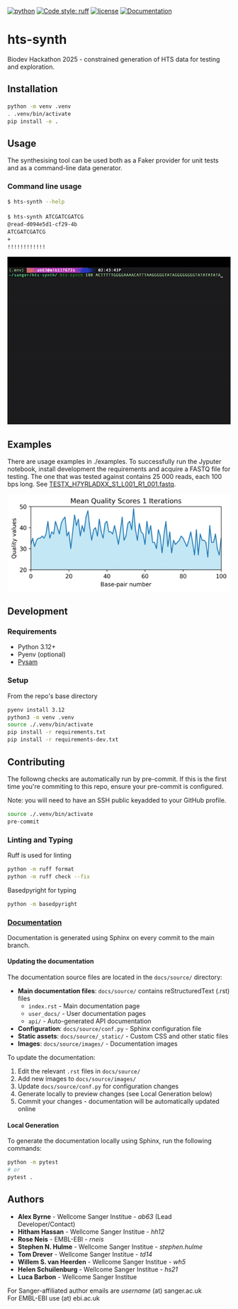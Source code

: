 [![python](https://img.shields.io/badge/Python-3.12-blue?style=for-the-badge&logo=python&logoColor=FFD43B)](https://docs.python.org/3.12/)
[![Code style: ruff](https://img.shields.io/badge/code%20style-ruff-D7FF64?style=for-the-badge&logo=ruff)](https://docs.astral.sh/ruff/)
[![license](https://img.shields.io/badge/License-MIT-a51931?style=for-the-badge)](LICENSE.txt)
[![Documentation](https://img.shields.io/badge/Documentation-Online-blue?style=for-the-badge&logo=readthedocs)](https://blex-max.github.io/hts-synth/)

# hts-synth

Biodev Hackathon 2025 - constrained generation of HTS data for testing and exploration.

## Installation

```sh
python -m venv .venv
. .venv/bin/activate
pip install -e .
```

## Usage

The synthesising tool can be used both as a Faker provider for unit tests and as a command-line data generator.

### Command line usage

```sh
$ hts-synth --help

$ hts-synth ATCGATCGATCG
@read-d094e5d1-cf29-4b
ATCGATCGATCG
+
!!!!!!!!!!!!
```

![Example command line usage](docs/source/images/hts-synth-fastq-gen2.gif)

## Examples

There are usage examples in ./examples. To successfully run the Jyputer notebook, install development the requirements and acquire a FASTQ file for testing. The one that was tested against contains 25 000 reads, each 100 bps long. See [TESTX_H7YRLADXX_S1_L001_R1_001.fastq](https://github.com/hartwigmedical/testdata/tree/master/100k_reads_hiseq/TESTX).

![Mean Quality Scores](docs/source/images/mean-quality-scores.gif)

## Development

### Requirements

- Python 3.12+
- Pyenv (optional)
- [Pysam](https://github.com/pysam-developers/pysam)

### Setup

From the repo's base directory

```sh
pyenv install 3.12
python3 -m venv .venv
source ./.venv/bin/activate
pip install -r requirements.txt
pip install -r requirements-dev.txt
```

## Contributing

The followng checks are automatically run by pre-commit.
If this is the first time you're commiting to this repo, ensure your pre-commit is configured.

Note: you will need to have an SSH public keyadded to your GitHub profile.

```bash
source ./.venv/bin/activate
pre-commit
```

### Linting and Typing

Ruff is used for linting

```sh
python -m ruff format
python -m ruff check --fix
```

Basedpyright for typing

```sh
python -m basedpyright
```

### [Documentation](https://blex-max.github.io/hts-synth/)
Documentation is generated using Sphinx on every commit to the main branch.

#### Updating the documentation

The documentation source files are located in the `docs/source/` directory:

- **Main documentation files**: `docs/source/` contains reStructuredText (.rst) files
  - `index.rst` - Main documentation page
  - `user_docs/` - User documentation pages
  - `api/` - Auto-generated API documentation
- **Configuration**: `docs/source/conf.py` - Sphinx configuration file
- **Static assets**: `docs/source/_static/` - Custom CSS and other static files
- **Images**: `docs/source/images/` - Documentation images

To update the documentation:
1. Edit the relevant `.rst` files in `docs/source/`
2. Add new images to `docs/source/images/`
3. Update `docs/source/conf.py` for configuration changes
4. Generate locally to preview changes (see Local Generation below)
5. Commit your changes - documentation will be automatically updated online

#### Local Generation
To generate the documentation locally using Sphinx, run the following commands:

```sh
python -m pytest
# or
pytest .
```
  
## Authors

- **Alex Byrne** - Wellcome Sanger Institue - *ab63*  (Lead Developer/Contact)
- **Hitham Hassan** - Wellcome Sanger Institue - *hh12*
- **Rose Neis** - EMBL-EBI - *rneis*
- **Stephen N. Hulme** - Wellcome Sanger Institue - *stephen.hulme*
- **Tom Drever** - Wellcome Sanger Institue - *td14*
- **Willem S. van Heerden** - Wellcome Sanger Institue - *wh5*
- **Helen Schuilenburg** - Wellcome Sanger Institue - *hs21*
- **Luca Barbon** - Wellcome Sanger Institue

For Sanger-affiliated author emails are *username* (at) sanger.ac.uk  
For EMBL-EBI use (at) ebi.ac.uk

